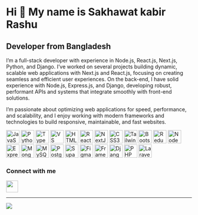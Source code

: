 Hi 👋 My name is Sakhawat kabir Rashu
====================================

Developer from Bangladesh
-------------------------

I’m a full-stack developer with experience in Node.js, React.js, Next.js, Python, and Django. I’ve worked on several projects building dynamic, scalable web applications with Next.js and React.js, focusing on creating seamless and efficient user experiences. On the back-end, I have solid experience with Node.js, Express.js, and Django, developing robust, performant APIs and systems that integrate smoothly with front-end solutions.

I’m passionate about optimizing web applications for speed, performance, and scalability, and I enjoy working with modern frameworks and technologies to build responsive, maintainable, and fast websites.

<p align="left">
<a href="https://developer.mozilla.org/en-US/docs/Web/JavaScript " target="_blank" rel="noreferrer"><img src="https://raw.githubusercontent.com/danielcranney/readme-generator/main/public/icons/skills/javascript-colored.svg " width="36" height="36" alt="JavaScript" /></a>
<a href="https://www.python.org/ " target="_blank" rel="noreferrer"><img src="https://raw.githubusercontent.com/danielcranney/readme-generator/main/public/icons/skills/python-colored.svg " width="36" height="36" alt="Python" /></a>
<a href="https://www.typescriptlang.org/ " target="_blank" rel="noreferrer"><img src="https://raw.githubusercontent.com/danielcranney/readme-generator/main/public/icons/skills/typescript-colored.svg " width="36" height="36" alt="TypeScript" /></a>
<a href="https://code.visualstudio.com/ " target="_blank" rel="noreferrer"><img src="https://raw.githubusercontent.com/danielcranney/readme-generator/main/public/icons/skills/visualstudiocode.svg " width="36" height="36" alt="VS Code" /></a>
<a href="https://developer.mozilla.org/en-US/docs/Glossary/HTML5 " target="_blank" rel="noreferrer"><img src="https://raw.githubusercontent.com/danielcranney/readme-generator/main/public/icons/skills/html5-colored.svg " width="36" height="36" alt="HTML5" /></a>
<a href="https://reactjs.org/ " target="_blank" rel="noreferrer"><img src="https://raw.githubusercontent.com/danielcranney/readme-generator/main/public/icons/skills/react-colored.svg " width="36" height="36" alt="React" /></a>
<a href="https://nextjs.org/docs " target="_blank" rel="noreferrer"><img src="https://raw.githubusercontent.com/danielcranney/readme-generator/main/public/icons/skills/nextjs-colored.svg " width="36" height="36" alt="NextJs" /></a>
<a href="https://www.w3.org/TR/CSS/#css " target="_blank" rel="noreferrer"><img src="https://raw.githubusercontent.com/danielcranney/readme-generator/main/public/icons/skills/css3-colored.svg " width="36" height="36" alt="CSS3" /></a>
<a href="https://tailwindcss.com/ " target="_blank" rel="noreferrer"><img src="https://raw.githubusercontent.com/danielcranney/readme-generator/main/public/icons/skills/tailwindcss-colored.svg " width="36" height="36" alt="TailwindCSS" /></a>
<a href="https://getbootstrap.com/ " target="_blank" rel="noreferrer"><img src="https://raw.githubusercontent.com/danielcranney/readme-generator/main/public/icons/skills/bootstrap-colored.svg " width="36" height="36" alt="Bootstrap" /></a>
<a href="https://redux.js.org/ " target="_blank" rel="noreferrer"><img src="https://raw.githubusercontent.com/danielcranney/readme-generator/main/public/icons/skills/redux-colored.svg " width="36" height="36" alt="Redux" /></a>
<a href="https://nodejs.org/en/ " target="_blank" rel="noreferrer"><img src="https://raw.githubusercontent.com/danielcranney/readme-generator/main/public/icons/skills/nodejs-colored.svg " width="36" height="36" alt="NodeJS" /></a>
<a href="https://expressjs.com/ " target="_blank" rel="noreferrer"><img src="https://raw.githubusercontent.com/danielcranney/readme-generator/main/public/icons/skills/express-colored.svg " width="36" height="36" alt="Express" /></a>
<a href="https://www.mongodb.com/ " target="_blank" rel="noreferrer"><img src="https://raw.githubusercontent.com/danielcranney/readme-generator/main/public/icons/skills/mongodb-colored.svg " width="36" height="36" alt="MongoDB" /></a>
<a href="https://www.mysql.com/ " target="_blank" rel="noreferrer"><img src="https://raw.githubusercontent.com/danielcranney/readme-generator/main/public/icons/skills/mysql-colored.svg " width="36" height="36" alt="MySQL" /></a>
<a href="https://www.postgresql.org/ " target="_blank" rel="noreferrer"><img src="https://raw.githubusercontent.com/danielcranney/readme-generator/main/public/icons/skills/postgresql-colored.svg " width="36" height="36" alt="PostgreSQL" /></a>
<a href="https://supabase.io/ " target="_blank" rel="noreferrer"><img src="https://raw.githubusercontent.com/danielcranney/readme-generator/main/public/icons/skills/supabase-colored.svg " width="36" height="36" alt="Supabase" /></a>
<a href="https://www.figma.com/ " target="_blank" rel="noreferrer"><img src="https://raw.githubusercontent.com/danielcranney/readme-generator/main/public/icons/skills/figma-colored.svg " width="36" height="36" alt="Figma" /></a>
<a href="https://framer.com " target="_blank" rel="noreferrer"><img src="https://raw.githubusercontent.com/danielcranney/readme-generator/main/public/icons/skills/framer-colored.svg " width="36" height="36" alt="Framer" /></a>
<a href="https://www.djangoproject.com/ " target="_blank" rel="noreferrer"><img src="https://raw.githubusercontent.com/danielcranney/readme-generator/main/public/icons/skills/django-colored.svg " width="36" height="36" alt="Django" /></a>
<a href="https://www.php.net/ " target="_blank" rel="noreferrer"><img src="https://raw.githubusercontent.com/danielcranney/readme-generator/main/public/icons/skills/php-colored.svg " width="36" height="36" alt="PHP" /></a>
<a href="https://laravel.com/ " target="_blank" rel="noreferrer"><img src="https://raw.githubusercontent.com/danielcranney/readme-generator/main/public/icons/skills/laravel-colored.svg " width="36" height="36" alt="Laravel" /></a>
</p>

### Connect with me

<p align="left"> <a href="https://www.linkedin.com/in/sakayatkabir" target="_blank" rel="noreferrer"> <picture> <source media="(prefers-color-scheme: dark)" srcset="https://raw.githubusercontent.com/danielcranney/readme-generator/main/public/icons/socials/linkedin-dark.svg" /> <source media="(prefers-color-scheme: light)" srcset="https://raw.githubusercontent.com/danielcranney/readme-generator/main/public/icons/socials/linkedin.svg" /> <img src="https://raw.githubusercontent.com/danielcranney/readme-generator/main/public/icons/socials/linkedin.svg" width="32" height="32" /> </picture> </a></p>

---
[![](https://visitcount.itsvg.in/api?id=test&label=Profile%20Views&color=0&pretty=true)](https://github.com/sakayat)

<!-- Proudly created with GPRM ( https://gprm.itsvg.in ) -->
